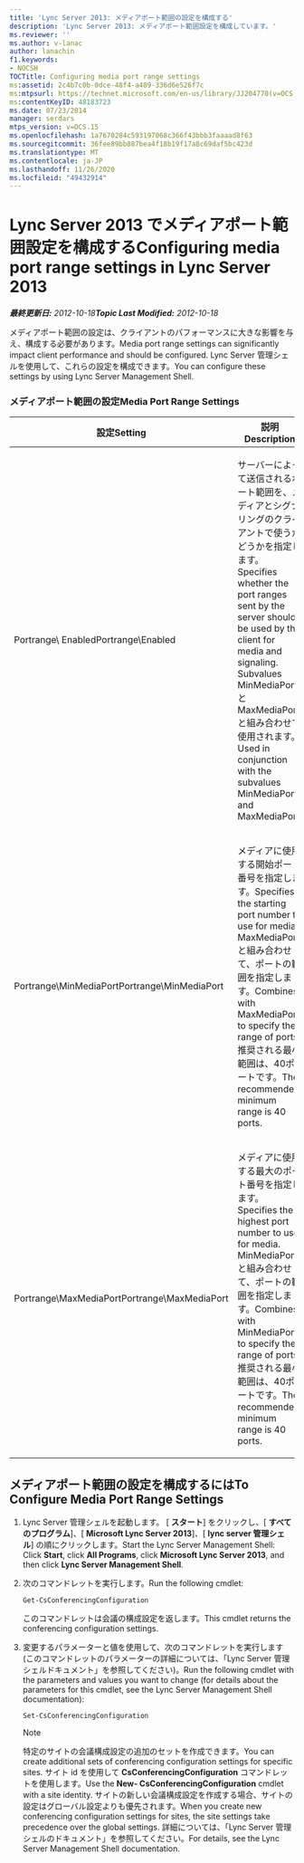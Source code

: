 ```yaml
---
title: 'Lync Server 2013: メディアポート範囲の設定を構成する'
description: 'Lync Server 2013: メディアポート範囲設定を構成しています。'
ms.reviewer: ''
ms.author: v-lanac
author: lanachin
f1.keywords:
- NOCSH
TOCTitle: Configuring media port range settings
ms:assetid: 2c4b7c0b-0dce-48f4-a489-336d6e526f7c
ms:mtpsurl: https://technet.microsoft.com/en-us/library/JJ204770(v=OCS.15)
ms:contentKeyID: 48183723
ms.date: 07/23/2014
manager: serdars
mtps_version: v=OCS.15
ms.openlocfilehash: 1a7670284c593197068c366f43bbb3faaaad8f63
ms.sourcegitcommit: 36fee89bb887bea4f18b19f17a8c69daf5bc423d
ms.translationtype: MT
ms.contentlocale: ja-JP
ms.lasthandoff: 11/26/2020
ms.locfileid: "49432914"
---
```

# <a name="configuring-media-port-range-settings-in-lync-server-2013"></a><span data-ttu-id="e9ebe-103">Lync Server 2013 でメディアポート範囲設定を構成する</span><span class="sxs-lookup"><span data-stu-id="e9ebe-103">Configuring media port range settings in Lync Server 2013</span></span>

<div data-xmlns="http://www.w3.org/1999/xhtml">

<div class="topic" data-xmlns="http://www.w3.org/1999/xhtml" data-msxsl="urn:schemas-microsoft-com:xslt" data-cs="https://msdn.microsoft.com/">

<div data-asp="https://msdn2.microsoft.com/asp">



</div>

<div id="mainSection">

<div id="mainBody"><span data-ttu-id="e9ebe-104">

<span> </span></span><span class="sxs-lookup"><span data-stu-id="e9ebe-104">

<span> </span></span></span>

<span data-ttu-id="e9ebe-105">_**最終更新日:** 2012-10-18_</span><span class="sxs-lookup"><span data-stu-id="e9ebe-105">_**Topic Last Modified:** 2012-10-18_</span></span>

<span data-ttu-id="e9ebe-106">メディアポート範囲の設定は、クライアントのパフォーマンスに大きな影響を与え、構成する必要があります。</span><span class="sxs-lookup"><span data-stu-id="e9ebe-106">Media port range settings can significantly impact client performance and should be configured.</span></span> <span data-ttu-id="e9ebe-107">Lync Server 管理シェルを使用して、これらの設定を構成できます。</span><span class="sxs-lookup"><span data-stu-id="e9ebe-107">You can configure these settings by using Lync Server Management Shell.</span></span>

### <a name="media-port-range-settings"></a><span data-ttu-id="e9ebe-108">メディアポート範囲の設定</span><span class="sxs-lookup"><span data-stu-id="e9ebe-108">Media Port Range Settings</span></span>

<table>
<colgroup>
<col style="width: 25%" />
<col style="width: 25%" />
<col style="width: 25%" />
<col style="width: 25%" />
</colgroup>
<thead>
<tr class="header">
<th><span data-ttu-id="e9ebe-109">設定</span><span class="sxs-lookup"><span data-stu-id="e9ebe-109">Setting</span></span></th>
<th><span data-ttu-id="e9ebe-110">説明</span><span class="sxs-lookup"><span data-stu-id="e9ebe-110">Description</span></span></th>
<th><span data-ttu-id="e9ebe-111">Lync Server Management Shell コマンドレット</span><span class="sxs-lookup"><span data-stu-id="e9ebe-111">Lync Server Management Shell cmdlet</span></span></th>
<th><span data-ttu-id="e9ebe-112">コマンドレットのパラメーター</span><span class="sxs-lookup"><span data-stu-id="e9ebe-112">Cmdlet parameters</span></span></th>
</tr>
</thead>
<tbody>
<tr class="odd">
<td><p><span data-ttu-id="e9ebe-113">Portrange\ Enabled</span><span class="sxs-lookup"><span data-stu-id="e9ebe-113">Portrange\Enabled</span></span></p></td>
<td><p><span data-ttu-id="e9ebe-114">サーバーによって送信されるポート範囲を、メディアとシグナリングのクライアントで使うかどうかを指定します。</span><span class="sxs-lookup"><span data-stu-id="e9ebe-114">Specifies whether the port ranges sent by the server should be used by the client for media and signaling.</span></span> <span data-ttu-id="e9ebe-115">Subvalues MinMediaPort と MaxMediaPort と組み合わせて使用されます。</span><span class="sxs-lookup"><span data-stu-id="e9ebe-115">Used in conjunction with the subvalues MinMediaPort and MaxMediaPort.</span></span></p></td>
<td><p><span data-ttu-id="e9ebe-116"><strong>CsConferencingConfiguration</strong></span><span class="sxs-lookup"><span data-stu-id="e9ebe-116"><strong>CsConferencingConfiguration</strong></span></span></p></td>
<td><p><span data-ttu-id="e9ebe-117">ClientMediaPortRangeEnabled</span><span class="sxs-lookup"><span data-stu-id="e9ebe-117">ClientMediaPortRangeEnabled</span></span></p></td>
</tr>
<tr class="even">
<td><p><span data-ttu-id="e9ebe-118">Portrange\MinMediaPort</span><span class="sxs-lookup"><span data-stu-id="e9ebe-118">Portrange\MinMediaPort</span></span></p></td>
<td><p><span data-ttu-id="e9ebe-119">メディアに使用する開始ポート番号を指定します。</span><span class="sxs-lookup"><span data-stu-id="e9ebe-119">Specifies the starting port number to use for media.</span></span> <span data-ttu-id="e9ebe-120">MaxMediaPort と組み合わせて、ポートの範囲を指定します。</span><span class="sxs-lookup"><span data-stu-id="e9ebe-120">Combines with MaxMediaPort to specify the range of ports.</span></span> <span data-ttu-id="e9ebe-121">推奨される最小範囲は、40ポートです。</span><span class="sxs-lookup"><span data-stu-id="e9ebe-121">The recommended minimum range is 40 ports.</span></span></p></td>
<td><p><span data-ttu-id="e9ebe-122"><strong>CsConferencingConfiguration</strong></span><span class="sxs-lookup"><span data-stu-id="e9ebe-122"><strong>CsConferencingConfiguration</strong></span></span></p></td>
<td><p><span data-ttu-id="e9ebe-123">ClientMediaPort (クライアントメディアに使用する開始ポート番号を表します)</span><span class="sxs-lookup"><span data-stu-id="e9ebe-123">ClientMediaPort (represents the starting port number to use for client media)</span></span></p></td>
</tr>
<tr class="odd">
<td><p><span data-ttu-id="e9ebe-124">Portrange\MaxMediaPort</span><span class="sxs-lookup"><span data-stu-id="e9ebe-124">Portrange\MaxMediaPort</span></span></p></td>
<td><p><span data-ttu-id="e9ebe-125">メディアに使用する最大のポート番号を指定します。</span><span class="sxs-lookup"><span data-stu-id="e9ebe-125">Specifies the highest port number to use for media.</span></span> <span data-ttu-id="e9ebe-126">MinMediaPort と組み合わせて、ポートの範囲を指定します。</span><span class="sxs-lookup"><span data-stu-id="e9ebe-126">Combines with MinMediaPort to specify the range of ports.</span></span> <span data-ttu-id="e9ebe-127">推奨される最小範囲は、40ポートです。</span><span class="sxs-lookup"><span data-stu-id="e9ebe-127">The recommended minimum range is 40 ports.</span></span></p></td>
<td><p><span data-ttu-id="e9ebe-128"><strong>CsConferencingConfiguration</strong></span><span class="sxs-lookup"><span data-stu-id="e9ebe-128"><strong>CsConferencingConfiguration</strong></span></span></p></td>
<td><p><span data-ttu-id="e9ebe-129">ClientMediaPortRange (クライアントメディアで利用できるポートの合計数を示します。既定は 40)</span><span class="sxs-lookup"><span data-stu-id="e9ebe-129">ClientMediaPortRange (indicates the total number of ports available for client media; default is 40)</span></span></p></td>
</tr>
</tbody>
</table>


<div>

## <a name="to-configure-media-port-range-settings"></a><span data-ttu-id="e9ebe-130">メディアポート範囲の設定を構成するには</span><span class="sxs-lookup"><span data-stu-id="e9ebe-130">To Configure Media Port Range Settings</span></span>

1.  <span data-ttu-id="e9ebe-131">Lync Server 管理シェルを起動します。 [ **スタート**] をクリックし、[ **すべてのプログラム**]、[ **Microsoft Lync Server 2013**]、[ **lync server 管理シェル**] の順にクリックします。</span><span class="sxs-lookup"><span data-stu-id="e9ebe-131">Start the Lync Server Management Shell: Click **Start**, click **All Programs**, click **Microsoft Lync Server 2013**, and then click **Lync Server Management Shell**.</span></span>

2.  <span data-ttu-id="e9ebe-132">次のコマンドレットを実行します。</span><span class="sxs-lookup"><span data-stu-id="e9ebe-132">Run the following cmdlet:</span></span>
    
        Get-CsConferencingConfiguration
    
    <span data-ttu-id="e9ebe-133">このコマンドレットは会議の構成設定を返します。</span><span class="sxs-lookup"><span data-stu-id="e9ebe-133">This cmdlet returns the conferencing configuration settings.</span></span>

3.  <span data-ttu-id="e9ebe-134">変更するパラメーターと値を使用して、次のコマンドレットを実行します (このコマンドレットのパラメーターの詳細については、「Lync Server 管理シェルドキュメント」を参照してください)。</span><span class="sxs-lookup"><span data-stu-id="e9ebe-134">Run the following cmdlet with the parameters and values you want to change (for details about the parameters for this cmdlet, see the Lync Server Management Shell documentation):</span></span>
    
        Set-CsConferencingConfiguration
    
    <div>
    

    > [!NOTE]  
    > <span data-ttu-id="e9ebe-135">特定のサイトの会議構成設定の追加のセットを作成できます。</span><span class="sxs-lookup"><span data-stu-id="e9ebe-135">You can create additional sets of conferencing configuration settings for specific sites.</span></span> <span data-ttu-id="e9ebe-136">サイト id を使用して <STRONG>CsConferencingConfiguration</STRONG> コマンドレットを使用します。</span><span class="sxs-lookup"><span data-stu-id="e9ebe-136">Use the <STRONG>New- CsConferencingConfiguration</STRONG> cmdlet with a site identity.</span></span> <span data-ttu-id="e9ebe-137">サイトの新しい会議構成設定を作成する場合、サイトの設定はグローバル設定よりも優先されます。</span><span class="sxs-lookup"><span data-stu-id="e9ebe-137">When you create new conferencing configuration settings for sites, the site settings take precedence over the global settings.</span></span> <span data-ttu-id="e9ebe-138">詳細については、「Lync Server 管理シェルのドキュメント」を参照してください。</span><span class="sxs-lookup"><span data-stu-id="e9ebe-138">For details, see the Lync Server Management Shell documentation.</span></span>

    
    <span data-ttu-id="e9ebe-139"></div>

</div>

</div>

<span> </span>

</div>

</div>

</span><span class="sxs-lookup"><span data-stu-id="e9ebe-139"></div>

</div>

</div>

<span> </span>

</div>

</div>

</span></span></div>

